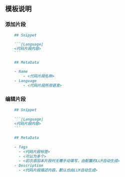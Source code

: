 ## 模板说明
### 添加片段
```markdown
    ## Snippet

    ```[Language]
    <代码片段内容>
    ```

    ## MetaData

    - Name
        - <代码片段名称>
    - Language
        - <代码片段所用语言>
```

### 编辑片段
```markdown
    ## Snippet
    
    ```[Language]
    <代码片段内容>
    ```
        
    ## MetaData
    
    - Tags
      - <代码片段标签>
      - <可以为多个>
      - <初次添加本片段时无需手动填写，由配置的LLM自动生成>
    - Description
      - <代码片段描述内容，默认也由LLM自动生成>
```